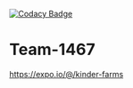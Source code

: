 

[![Codacy Badge](https://api.codacy.com/project/badge/Grade/50c519079a4548ba916a32bd99d72e4a)](https://app.codacy.com/gh/BuildForSDGCohort2/Team-1467?utm_source=github.com&utm_medium=referral&utm_content=BuildForSDGCohort2/Team-1467&utm_campaign=Badge_Grade_Settings)



# Team-1467
https://expo.io/@/kinder-farms
